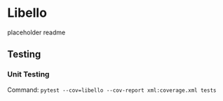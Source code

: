# Libello
placeholder readme

## Testing
### Unit Testing
Command: ```pytest --cov=libello --cov-report xml:coverage.xml tests```